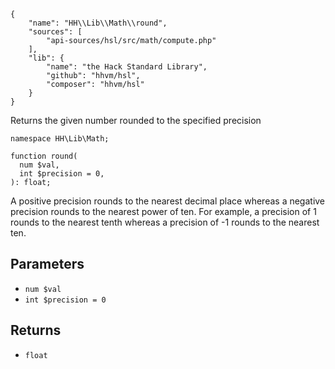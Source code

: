 ``` yamlmeta
{
    "name": "HH\\Lib\\Math\\round",
    "sources": [
        "api-sources/hsl/src/math/compute.php"
    ],
    "lib": {
        "name": "the Hack Standard Library",
        "github": "hhvm/hsl",
        "composer": "hhvm/hsl"
    }
}
```




Returns the given number rounded to the specified precision




``` Hack
namespace HH\Lib\Math;

function round(
  num $val,
  int $precision = 0,
): float;
```




A positive
precision rounds to the nearest decimal place whereas a negative precision
rounds to the nearest power of ten. For example, a precision of 1 rounds to
the nearest tenth whereas a precision of -1 rounds to the nearest ten.




## Parameters




+ ` num $val `
+ ` int $precision = 0 `




## Returns




* ` float `
<!-- HHAPIDOC -->
